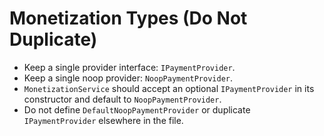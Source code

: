 # Monetization Types (Do Not Duplicate)
- Keep a single provider interface: `IPaymentProvider`.
- Keep a single noop provider: `NoopPaymentProvider`.
- `MonetizationService` should accept an optional `IPaymentProvider` in its constructor and default to `NoopPaymentProvider`.
- Do not define `DefaultNoopPaymentProvider` or duplicate `IPaymentProvider` elsewhere in the file.

